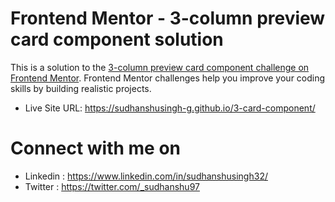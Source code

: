 # Frontend Mentor - 3-column preview card component solution

This is a solution to the [3-column preview card component challenge on Frontend Mentor](https://www.frontendmentor.io/challenges/3column-preview-card-component-pH92eAR2-). Frontend Mentor challenges help you improve your coding skills by building realistic projects. 

- Live Site URL: https://sudhanshusingh-g.github.io/3-card-component/


# Connect with me on 
- Linkedin : https://www.linkedin.com/in/sudhanshusingh32/
- Twitter : https://twitter.com/_sudhanshu97
